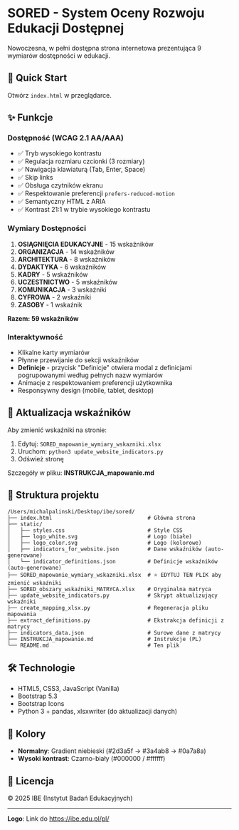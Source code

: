 # SORED - System Oceny Rozwoju Edukacji Dostępnej

Nowoczesna, w pełni dostępna strona internetowa prezentująca 9 wymiarów dostępności w edukacji.

## 🚀 Quick Start

Otwórz `index.html` w przeglądarce.

## ✨ Funkcje

### Dostępność (WCAG 2.1 AA/AAA)
- ✅ Tryb wysokiego kontrastu
- ✅ Regulacja rozmiaru czcionki (3 rozmiary)
- ✅ Nawigacja klawiaturą (Tab, Enter, Space)
- ✅ Skip links
- ✅ Obsługa czytników ekranu
- ✅ Respektowanie preferencji `prefers-reduced-motion`
- ✅ Semantyczny HTML z ARIA
- ✅ Kontrast 21:1 w trybie wysokiego kontrastu

### Wymiary Dostępności
1. **OSIĄGNIĘCIA EDUKACYJNE** - 15 wskaźników
2. **ORGANIZACJA** - 14 wskaźników
3. **ARCHITEKTURA** - 8 wskaźników
4. **DYDAKTYKA** - 6 wskaźników
5. **KADRY** - 5 wskaźników
6. **UCZESTNICTWO** - 5 wskaźników
7. **KOMUNIKACJA** - 3 wskaźniki
8. **CYFROWA** - 2 wskaźniki
9. **ZASOBY** - 1 wskaźnik

**Razem: 59 wskaźników**

### Interaktywność
- Klikalne karty wymiarów
- Płynne przewijanie do sekcji wskaźników
- **Definicje** - przycisk "Definicje" otwiera modal z definicjami pogrupowanymi według pełnych nazw wymiarów
- Animacje z respektowaniem preferencji użytkownika
- Responsywny design (mobile, tablet, desktop)

## 📝 Aktualizacja wskaźników

Aby zmienić wskaźniki na stronie:

1. Edytuj: `SORED_mapowanie_wymiary_wskazniki.xlsx`
2. Uruchom: `python3 update_website_indicators.py`
3. Odśwież stronę

Szczegóły w pliku: **INSTRUKCJA_mapowanie.md**

## 📁 Struktura projektu

```
/Users/michalpalinski/Desktop/ibe/sored/
├── index.html                              # Główna strona
├── static/
│   ├── styles.css                          # Style CSS
│   ├── logo_white.svg                      # Logo (białe)
│   ├── logo_color.svg                      # Logo (kolorowe)
│   ├── indicators_for_website.json         # Dane wskaźników (auto-generowane)
│   └── indicator_definitions.json          # Definicje wskaźników (auto-generowane)
├── SORED_mapowanie_wymiary_wskazniki.xlsx  # ⭐ EDYTUJ TEN PLIK aby zmienić wskaźniki
├── SORED_obszary_wskaźniki_MATRYCA.xlsx    # Oryginalna matryca
├── update_website_indicators.py            # Skrypt aktualizujący wskaźniki
├── create_mapping_xlsx.py                  # Regeneracja pliku mapowania
├── extract_definitions.py                  # Ekstrakcja definicji z matrycy
├── indicators_data.json                    # Surowe dane z matrycy
├── INSTRUKCJA_mapowanie.md                 # Instrukcje (PL)
└── README.md                               # Ten plik

```

## 🛠 Technologie

- HTML5, CSS3, JavaScript (Vanilla)
- Bootstrap 5.3
- Bootstrap Icons
- Python 3 + pandas, xlsxwriter (do aktualizacji danych)

## 🎨 Kolory

- **Normalny**: Gradient niebieski (#2d3a5f → #3a4ab8 → #0a7a8a)
- **Wysoki kontrast**: Czarno-biały (#000000 / #ffffff)

## 📄 Licencja

© 2025 IBE (Instytut Badań Edukacyjnych)

---

**Logo**: Link do https://ibe.edu.pl/pl/

